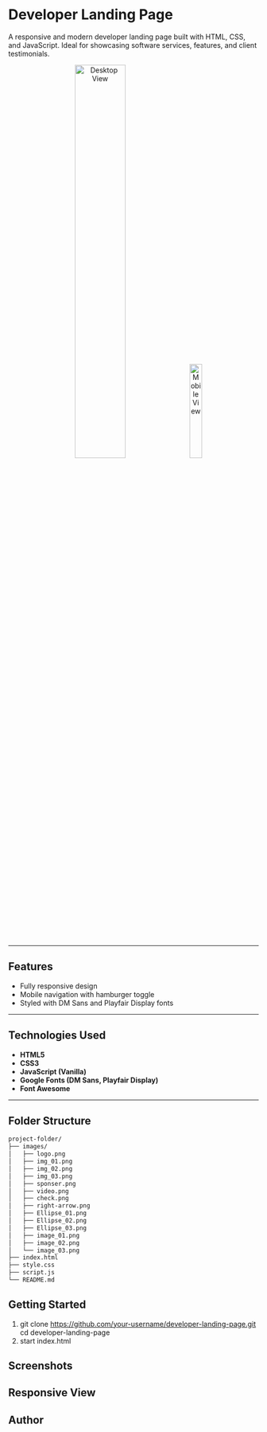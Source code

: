 # Developer Landing Page

A responsive and modern developer landing page built with HTML, CSS, and JavaScript. Ideal for showcasing software services, features, and client testimonials.

<div align="center">
  <img src="https://github.com/user-attachments/assets/9a714f2e-85e1-4568-83c9-d120ade88de5" alt="Desktop View" width="45%" style="margin-right: 20px;"/>
  <img src="https://github.com/user-attachments/assets/9b7b46d2-07c8-47c8-a674-b24d2199e2ac" alt="Mobile View" width="22%"/>
</div>


---


## Features

- Fully responsive design
- Mobile navigation with hamburger toggle
- Styled with DM Sans and Playfair Display fonts

---

## Technologies Used

- **HTML5**
- **CSS3**
- **JavaScript (Vanilla)**
- **Google Fonts (DM Sans, Playfair Display)**
- **Font Awesome**

---

## Folder Structure

```bash
project-folder/
├── images/
│   ├── logo.png
│   ├── img_01.png
│   ├── img_02.png
│   ├── img_03.png
│   ├── sponser.png
│   ├── video.png
│   ├── check.png
│   ├── right-arrow.png
│   ├── Ellipse_01.png
│   ├── Ellipse_02.png
│   ├── Ellipse_03.png
│   ├── image_01.png
│   ├── image_02.png
│   └── image_03.png
├── index.html
├── style.css
├── script.js
└── README.md

```
## Getting Started

1. git clone https://github.com/your-username/developer-landing-page.git
cd developer-landing-page
2. start index.html


## Screenshots

## Responsive View

## Author
